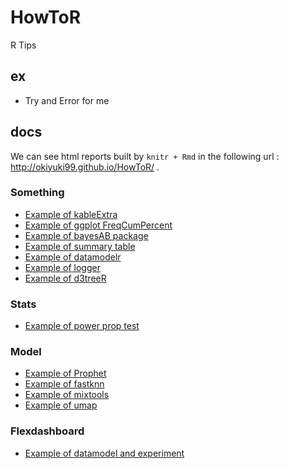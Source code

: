 # HowToR
R Tips 

## ex
- Try and Error for me

## docs
We can see html reports built by ```knitr + Rmd``` in the following url : http://okiyuki99.github.io/HowToR/ .

### Something
* [Example of kableExtra](http://okiyuki99.github.io/HowToR/ex_kableExtra.html)
* [Example of ggplot FreqCumPercent](http://okiyuki99.github.io/HowToR/ex_ggplot_FreqCumPercent.html)
* [Example of bayesAB package](http://okiyuki99.github.io/HowToR/ex_bayesianABTest.html)
* [Example of summary table](http://okiyuki99.github.io/HowToR/ex_summary_table.html)
* [Example of datamodelr](http://okiyuki99.github.io/HowToR/ex_datamodelr.html)
* [Example of logger](http://okiyuki99.github.io/HowToR/ex_logger.html)
* [Example of d3treeR](http://okiyuki99.github.io/HowToR/ex_d3treeR.html)

### Stats
* [Example of power prop test](http://okiyuki99.github.io/HowToR/ex_power_prop_test.html)

### Model
* [Example of Prophet](http://okiyuki99.github.io/HowToR/ex_prophet.html)
* [Example of fastknn](http://okiyuki99.github.io/HowToR/ex_fastknn.html)
* [Example of mixtools](http://okiyuki99.github.io/HowToR/ex_mixtools.html)
* [Example of umap](http://okiyuki99.github.io/HowToR/ex_umap.html)

### Flexdashboard
* [Example of datamodel and experiment](http://okiyuki99.github.io/HowToR/ex_flexdashboard_datamodel.html)
